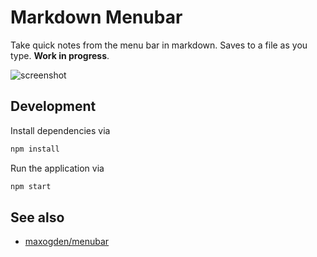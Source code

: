 # Markdown Menubar

Take quick notes from the menu bar in markdown. Saves to a file
as you type. **Work in progress**.

![screenshot](http://i.imgur.com/aHhOqYJ.png)

## Development
Install dependencies via
```bash
npm install
```

Run the application via
```bash
npm start
```

## See also
* [maxogden/menubar](https://github.com/maxogden/menubar)
